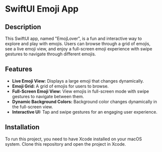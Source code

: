 # SwiftUI Emoji App

## Description
This SwiftUI app, named "EmojLover", is a fun and interactive way to explore and play with emojis. Users can browse through a grid of emojis, see a live emoji view, and enjoy a full-screen emoji experience with swipe gestures to navigate through different emojis.

## Features
- **Live Emoji View:** Displays a large emoji that changes dynamically.
- **Emoji Grid:** A grid of emojis for users to browse.
- **Full-Screen Emoji View:** View emojis in full-screen mode with swipe gestures to navigate between them.
- **Dynamic Background Colors:** Background color changes dynamically in the full-screen view.
- **Interactive UI:** Tap and swipe gestures for an engaging user experience.

## Installation
To run this project, you need to have Xcode installed on your macOS system. Clone this repository and open the project in Xcode.
